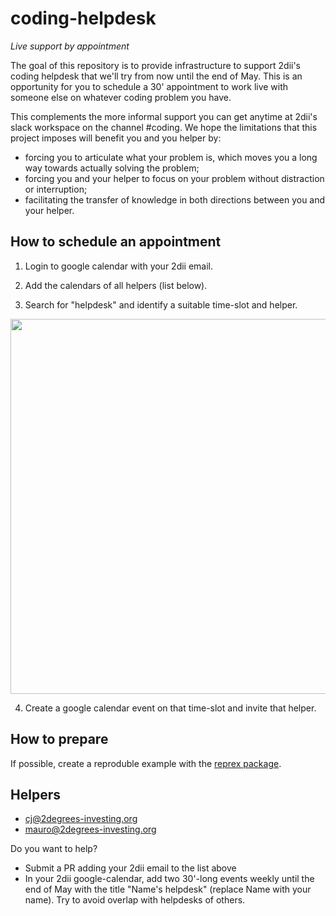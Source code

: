 # coding-helpdesk

_Live support by appointment_

The goal of this repository is to provide infrastructure to support 2dii's coding helpdesk that we'll try from now until the end of May. This is an opportunity for you to schedule a 30' appointment to work live with someone else on whatever coding problem you have. 

This complements the more informal support you can get anytime at 2dii's slack workspace on the channel #coding. We hope the limitations that this project imposes will benefit you and you helper by:

* forcing you to articulate what your problem is, which moves you a long way towards actually solving the problem;
* forcing you and your helper to focus on your problem without distraction or interruption;
* facilitating the transfer of knowledge in both directions between you and your helper.



## How to schedule an appointment

1. Login to google calendar with your 2dii email.

2. Add the calendars of all helpers (list below).

3. Search for "helpdesk" and identify a suitable time-slot and helper.

<img src=http://i.imgur.com/NXpzxcb.png, width=600>

4. Create a google calendar event on that time-slot and invite that helper.



## How to prepare

If possible, create a reproduble example with the [reprex package](https://reprex.tidyverse.org/).



## Helpers

* cj@2degrees-investing.org
* mauro@2degrees-investing.org

Do you want to help? 
* Submit a PR adding your 2dii email to the list above
* In your 2dii google-calendar, add two 30'-long events weekly until the end of May with the title "Name's helpdesk" (replace Name with your name). Try to avoid overlap with helpdesks of others.
